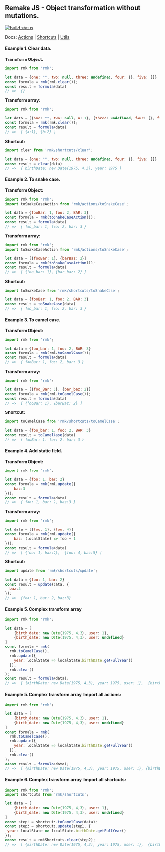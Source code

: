 ## Remake JS - Object transformation without mutations.

[![build status](https://img.shields.io/travis/tuchk4/rmk/master.svg?style=flat-square)](https://travis-ci.org/tuchk4/rmk)

Docs:
[Actions](lib/actions) | [Shortcuts](lib/shortcuts) |  [Utils ](lib/utils)

#### Example 1. Clear data.
**Transform Object:**
```js
import rmk from 'rmk';

let data = {one: "", two: null, three: undefined, four: {}, five: []}
const formula = rmk(rmk.clear());
const result = formula(data)
// =>  {}
```
**Transform array:**
```js
import rmk from 'rmk';

let data = [{one: "", two: null, a: 1}, {three: undefined, four: {}, five: [], b:2}]
const formula = rmk(rmk.clear());
const result = formula(data)
// =>  [ {a:1}, {b:2} ]
```
**Shortcut:**
```js
import clear from 'rmk/shortcuts/clear';

let data = {one: "", two: null, three: undefined, four: {}, five: []}
const result = clear(data)
// =>  { birthDate: new Date(1975, 4,3), year: 1975 }
```


#### Example 2. To snake case.
**Transform Object:**
```js
import rmk from 'rmk';
import toSnakeCaseAction from 'rmk/actions/toSnakeCase';

let data = {fooBar: 1, foo: 2, BAR: 3}
const formula = rmk(toSnakeCaseAction());
const result = formula(data)
// =>  { foo_bar: 1, foo: 2, bar: 3 }
```
**Transform array:**
```js
import rmk from 'rmk';
import toSnakeCaseAction from 'rmk/actions/toSnakeCase';

let data = [{fooBar: 1}, {barBaz: 2}]
const formula = rmk(toSnakeCaseAction());
const result = formula(data)
// =>  [ {foo_bar: 1}, {bar_baz: 2} ]
```
**Shortcut:**
```js
import toSnakeCase from 'rmk/shortcuts/toSnakeCase';

let data = {fooBar: 1, foo: 2, BAR: 3}
const result = toSnakeCase(data)
// =>  { foo_bar: 1, foo: 2, bar: 3 }
```


#### Example 3. To camel case.
**Transform Object:**
```js
import rmk from 'rmk';

let data = {foo_bar: 1, foo: 2, BAR: 3}
const formula = rmk(rmk.toCamelCase());
const result = formula(data)
// =>  { fooBar: 1, foo: 2, bar: 3 }
```
**Transform array:**
```js
import rmk from 'rmk';

let data = [{foo_Bar: 1}, {bar_baz: 2}]
const formula = rmk(rmk.toCamelCase());
const result = formula(data)
// =>  [ {fooBar: 1}, {barBaz: 2} ]
```
**Shortcut:**
```js
import toCamelCase from 'rmk/shortcuts/toCamelCase';

let data = {foo_bar: 1, foo: 2, BAR: 3}
const result = toCamelCase(data)
// =>  { fooBar: 1, foo: 2, bar: 3 }
```


#### Example 4. Add static field.
**Transform Object:**
```js
import rmk from 'rmk';

let data = {foo: 1, bar: 2}
const formula = rmk(rmk.update({
    baz:3
}));
const result = formula(data)
// =>  { foo: 1, bar: 2, baz:3 }
```
**Transform array:**
```js
import rmk from 'rmk';

let data = [{foo: 1}, {foo: 4}]
const formula = rmk(rmk.update({
    baz: (localState) => foo + 1
}));
const result = formula(data)
// =>  [ {foo: 1, baz:2},  {foo: 4, baz:5} ]
```
**Shortcut:**
```js
import update from 'rmk/shortcuts/update';

let data = {foo: 1, bar: 2}
const result = update(data, {
  baz:3
});
// =>  {foo: 1, bar: 2, baz:3}
```



#### Example 5. Complex transform array:

```js
import rmk from 'rmk';

let data = [
    {birth_date: new Date(1975, 4,3), user: 1},
    {birth_date: new Date(1975, 4,3), user: undefined}
]
const formula = rmk(
  rmk.toCamelCase(),
  rmk.update({
    year: localState => localState.birthDate.getFullYear()
  }),
  rmk.clear()
);
const result = formula(data);
// =>  [ {birthDate: new Date(1975, 4,3), year: 1975, user: 1},  {birthDate: new Date(1982, 4,3), year: 1982} ]

```

#### Example 5. Complex transform array. Import all actions:
```js
import rmk from 'rmk';

let data = [
    {birth_date: new Date(1975, 4,3), user: 1},
    {birth_date: new Date(1975, 4,3), user: undefined}
]
const formula = rmk(
  rmk.toCamelCase(),
  rmk.update({
    year: localState => localState.birthDate.getFullYear()
  }),
  rmk.clear()
);
const result = formula(data);
// =>  [ {birthDate: new Date(1975, 4,3), year: 1975, user: 1}, {birthDate: new Date(1982, 4,3), year: 1982} ]

```


#### Example 6. Complex transform array. Import all shortcuts:
```js
import rmk from 'rmk';
import shortcuts from 'rmk/shortcuts';

let data = [
    {birth_date: new Date(1975, 4,3), user: 1},
    {birth_date: new Date(1975, 4,3), user: undefined}
]
const step1 = shortcuts.toCamelCase(data);
const step2 = shortcuts.update(step1, {
 year: localState => localState.birthDate.getFullYear()
});
const result = rmkShortcuts.clear(step2);
// =>  [ {birthDate: new Date(1975, 4,3), year: 1975, user: 1},  {birthDate: new Date(1982, 4,3), year: 1982} ]

```
